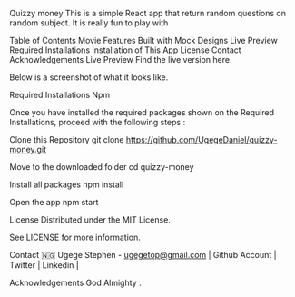 Quizzy money
This is a simple React app that return random questions on random subject. It is really fun to play with

Table of Contents
Movie Features
Built with
Mock Designs
Live Preview
Required Installations
Installation of This App
License
Contact
Acknowledgements
Live Preview
Find the live version here.

Below is a screenshot of what it looks like.

Required Installations
Npm

Once you have installed the required packages shown on the Required Installations, proceed with the following steps :

Clone this Repository
git clone https://github.com/UgegeDaniel/quizzy-money.git

Move to the downloaded folder
cd quizzy-money

Install all packages
npm install

Open the app
npm start

License
Distributed under the MIT License.

See LICENSE for more information.

Contact
🇳🇬 Ugege Stephen - ugegetop@gmail.com | Github Account | Twitter | Linkedin |

Acknowledgements
God Almighty .